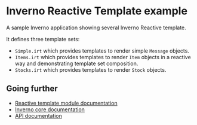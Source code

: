 [inverno-mod-irt]: https://github.com/inverno-io/inverno-mods/blob/master/doc/reference-guide.md#reactive-template
[inverno-core-root-doc]: https://github.com/inverno-io/inverno-core/blob/master/doc/reference-guide.md
[inverno-javadoc]: https://inverno.io/docs/release/api/index.html

# Inverno Reactive Template example

A sample Inverno application showing several Inverno Reactive template.

It defines three template sets:

- `Simple.irt` which provides templates to render simple `Message` objects.
- `Items.irt` which provides templates to render `Item` objects in a reactive way and demonstrating template set composition.
- `Stocks.irt` which provides templates to render `Stock` objects.

## Going further

- [Reactive template module documentation][Inverno-mod-irt]
- [Inverno core documentation][inverno-core-root-doc]
- [API documentation][inverno-javadoc]